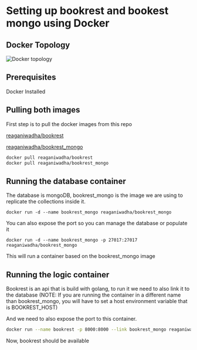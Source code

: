 # Setting up bookrest and bookest mongo using Docker

## Docker Topology
![Docker topology](https://i.ibb.co/cwTNbZq/Bookrest-Diagram.jpg)


## Prerequisites
Docker Installed

## Pulling both images
First step is to pull the docker images from this repo

[reaganiwadha/bookrest](https://hub.docker.com/repository/docker/reaganiwadha/bookrest)

[reaganiwadha/bookrest_mongo](https://hub.docker.com/repository/docker/reaganiwadha/bookrest_mongo)

```bash
docker pull reaganiwadha/bookrest
docker pull reaganiwadha/bookrest_mongo
```

## Running the database container

The database is mongoDB, bookrest_mongo is the image we are using to replicate the collections inside it.

```
docker run -d --name bookrest_mongo reaganiwadha/bookrest_mongo
```

You can also expose the port so you can manage the database or populate it

```
docker run -d --name bookrest_mongo -p 27017:27017 reaganiwadha/bookrest_mongo
```

This will run a container based on the bookrest_mongo image

## Running the logic container

Bookrest is an api that is build with golang, to run it we need to also link it to the database (NOTE: If you are running the container in a different name than bookrest_mongo, you will have to set a host environment variable that is BOOKREST_HOST)

And we need to also expose the port to this container.

```bash
docker run --name bookrest -p 8000:8000 --link bookrest_mongo reaganiwadha/bookrest
```

Now, bookrest should be available